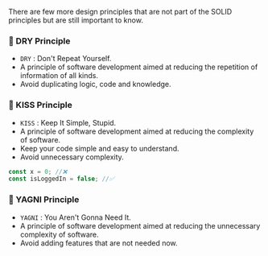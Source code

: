 There are few more design principles that are not part of the SOLID principles but are still important to know.

### 📌 DRY Principle

- `DRY` : Don't Repeat Yourself.
- A principle of software development aimed at reducing the repetition of information of all kinds.
- Avoid duplicating logic, code and knowledge.

### 📌 KISS Principle

- `KISS` : Keep It Simple, Stupid.
- A principle of software development aimed at reducing the complexity of software.
- Keep your code simple and easy to understand.
- Avoid unnecessary complexity.

```javascript
const x = 0; //❌
const isLoggedIn = false; //✅
```

### 📌 YAGNI Principle

- `YAGNI` : You Aren't Gonna Need It.
- A principle of software development aimed at reducing the unnecessary complexity of software.
- Avoid adding features that are not needed now.
